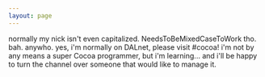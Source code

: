 ```yaml
---
layout: page
---
```




normally my nick isn't even capitalized. NeedsToBeMixedCaseToWork tho. bah. anywho. yes, i'm normally on DALnet, please visit #cocoa! i'm not by any means a super Cocoa programmer, but i'm learning... and i'll be happy to turn the channel over someone that would like to manage it.
